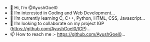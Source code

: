 - 👋 Hi, I’m @AyushGoel0
- 👀 I’m interested in Coding and Web Development...
- 🌱 I’m currently learning C, C++, Python, HTML, CSS, Javascript...
- 💞️ I’m looking to collaborate on my project IGP (https://github.com/AyushGoel0/IGP)...
- 📫 How to reach me :- https://github.com/AyushGoel0...

<!---
AyushGoel0/AyushGoel0 is a ✨ special ✨ repository because its `README.md` (this file) appears on your GitHub profile.
You can click the Preview link to take a look at your changes.
--->
